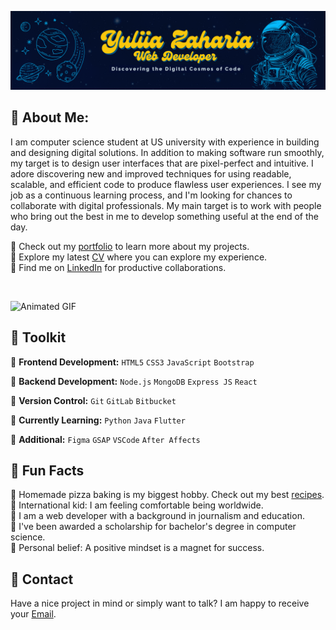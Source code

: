 ![My Image](https://github.com/YuliiaZaharia/YuliiaZaharia/blob/42eb5369193f8761534d90da302d77dcc2ad216f/header-github4.png)
 
## 🧬 About Me:

I am computer science student at US university with experience in building and designing digital solutions. In addition to making software run smoothly, my target is to design user interfaces that are pixel-perfect and intuitive. I adore discovering new and improved techniques for using readable, scalable, and efficient code to produce flawless user experiences. I see my job as a continuous learning process, and I'm looking for chances to collaborate with digital professionals. My main target is to work with people who bring out the best in me to develop something useful at the end of the day. 
 
🔶 Check out my [portfolio](https://fabulous-phoenix-73e5e4.netlify.app/) to learn more about my projects.
</br>
🔶 Explore my latest [CV](https://drive.google.com/file/d/1pW_SRGPd5UGK7VW_k8PJaszU77A0gVU5/view?usp=sharing) where you can explore my experience.
</br>
🔶 Find me on [LinkedIn](https://www.linkedin.com/in/yuliia-zaharia/) for productive collaborations.
</div>

</br>
 
![Animated GIF](https://media1.giphy.com/media/v1.Y2lkPTc5MGI3NjExcXphNW9naG5ydXNzbTk3OG1kemV5Mms5dTBpaHpzZHB6anZtbmFkdiZlcD12MV9pbnRlcm5hbF9naWZfYnlfaWQmY3Q9Zw/ko7twHhomhk8E/giphy.gif)
 
## 🦾 Toolkit

🔷 **Frontend Development:** `HTML5` `CSS3` `JavaScript` `Bootstrap`

🔷 **Backend Development:** `Node.js` `MongoDB` `Express JS` `React` 
 
🔷 **Version Control:** `Git` `GitLab` `Bitbucket`

🔷 **Currently Learning:** `Python` `Java` `Flutter` 

🔷 **Additional:** `Figma` `GSAP` `VSCode` `After Affects` 
 
## 🔮 Fun Facts 

🍕 Homemade pizza baking is my biggest hobby. Check out my best [recipes](https://zippy-palmier-78a2fe.netlify.app/). 
</br>
🧭 International kid: I am feeling comfortable being worldwide.
</br>
📝 I am a web developer with a background in journalism and education.
</br>
🔭 I've been awarded a scholarship for bachelor's degree in computer science.
</br>
🧲 Personal belief: A positive mindset is a magnet for success. 

## 📩 Contact

Have a nice project in mind or simply want to talk? I am happy to receive your [Email](mailto:yuliia.zaharia@gmail.com). 

</div>
